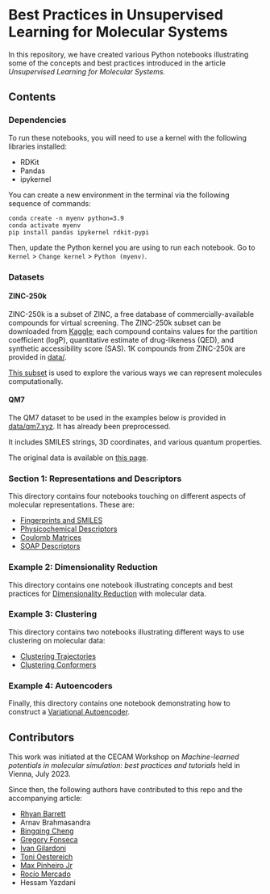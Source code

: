 # Best Practices in Unsupervised Learning for Molecular Systems
In this repository, we have created various Python notebooks illustrating some of the concepts and best practices introduced in the article *Unsupervised Learning for Molecular Systems.*

## Contents

### Dependencies
To run these notebooks, you will need to use a kernel with the following libraries installed:
* RDKit
* Pandas
* ipykernel

You can create a new environment in the terminal via the following sequence of commands:
```
conda create -n myenv python=3.9
conda activate myenv
pip install pandas ipykernel rdkit-pypi
```

Then, update the Python kernel you are using to run each notebook. Go to `Kernel` > `Change kernel` > `Python (myenv)`.

### Datasets
#### ZINC-250k
ZINC-250k is a subset of ZINC, a free database of commercially-available compounds for virtual screening. The ZINC-250k subset can be downloaded from [Kaggle](https://www.kaggle.com/datasets/basu369victor/zinc250k); each compound contains values for the partition coefficient (logP), quantitative estimate of drug-likeness (QED), and synthetic accessibility score (SAS). 1K compounds from ZINC-250k are provided in [data/](./data/).

[This subset](./data/zinc-250k-sample.csv) is used to explore the various ways we can represent molecules computationally.

#### QM7
The QM7 dataset to be used in the examples below is provided in [data/qm7.xyz](./data/qm7.xyz). It has already been preprocessed.

It includes SMILES strings, 3D coordinates, and various quantum properties.

The original data is available on [this page](http://quantum-machine.org/datasets/).

### Section 1: Representations and Descriptors
This directory contains four notebooks touching on different aspects of molecular representations. These are:
* [Fingerprints and SMILES](1-Representations-and-Descriptors/Fingerprints-and-SMILES.ipynb)
* [Physicochemical Descriptors](1-Representations-and-Descriptors/Physicochemical-Descriptors.ipynb)
* [Coulomb Matrices](1-Representations-and-Descriptors/Coulomb-Matrices.ipynb)
* [SOAP Descriptors](1-Representations-and-Descriptors/SOAP-Descriptors.ipynb)

### Example 2: Dimensionality Reduction
This directory contains one notebook illustrating concepts and best practices for [Dimensionality Reduction](2-Dimensionality-Reduction/Dimensionality-Reduction.ipynb) with molecular data.

### Example 3: Clustering
This directory contains two notebooks illustrating different ways to use clustering on molecular data:
* [Clustering Trajectories](3-Clustering/Clustering-Trajectories.ipynb)
* [Clustering Conformers](3-Clustering/Clustering-Conformers.ipynb)

### Example 4: Autoencoders
Finally, this directory contains one notebook demonstrating how to construct a [Variational Autoencoder](4-Autoencoders/Variational-Autoencoder.ipynb).

## Contributors
This work was initiated at the CECAM Workshop on *Machine-learned potentials in molecular simulation: best practices and tutorials* held in Vienna, July 2023.

Since then, the following authors have contributed to this repo and the accompanying article:

* [Rhyan Barrett](https://github.com/rhyan10)
* Arnav Brahmasandra
* [Bingqing Cheng](https://github.com/BingqingCheng)
* [Gregory Fonseca](https://github.com/fonsecag)
* [Ivan Gilardoni](https://github.com/IvanGilardoni)
* [Toni Oestereich](https://github.com/ToOest)
* [Max Pinheiro Jr](https://github.com/maxjr82)
* [Rocío Mercado](https://github.com/rociomer)
* Hessam Yazdani